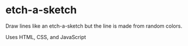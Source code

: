 # etch-a-sketch
Draw lines like an etch-a-sketch but the line is made from random colors.

Uses HTML, CSS, and JavaScript
